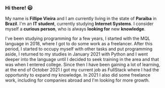 ### Hi there! 😃
My name is **Fillipe Vieira** and I am currently living in the state of **Paraiba** in **Brazil**.
I'm an **IT student**, currently studying **Internet Systems**.
I consider myself a **curious person**, who is always **looking for** new **knowledge**.
<p></p>
<p>
I've been studying programming for a few years, I started with the MQL language in 2018, where I got to do some work as a freelancer. After this period, I started to occupy myself with other tasks and put programming aside, I returned to my studies in January 2021 with Python and I went deeper into the language until I decided to seek training in the area and that was when I entered college. Since then I have been gaining a lot of learning, at the end of October 2021 I got my current job as FullStack where I had the opportunity to expand my knowledge. In 2021 I also did some freelance work, including for companies abroad and I'm looking for more growth.</p>
